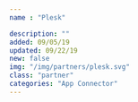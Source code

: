 ```yaml
---
name : "Plesk"

description: ""
added: 09/05/19
updated: 09/22/19
new: false
img: "/img/partners/plesk.svg"
class: "partner"
categories: "App Connector"
---
```

